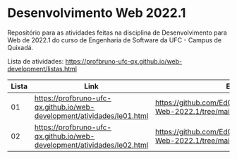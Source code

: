 # Desenvolvimento Web 2022.1

Repositório para as atividades feitas na disciplina de Desenvolvimento para Web de 2022.1 do curso de Engenharia de Software da UFC - Campus de Quixadá.

Lista de atividades: https://profbruno-ufc-qx.github.io/web-development/listas.html

Lista | Link | Entrega 
----- | ---- | -------
01    | https://profbruno-ufc-qx.github.io/web-development/atividades/le01.html | https://github.com/EdOliveiraJr/Desenvolvimento-Web-2022.1/tree/main/Lista01
02    | https://profbruno-ufc-qx.github.io/web-development/atividades/le02.html | https://github.com/EdOliveiraJr/Desenvolvimento-Web-2022.1/tree/main/Lista02
